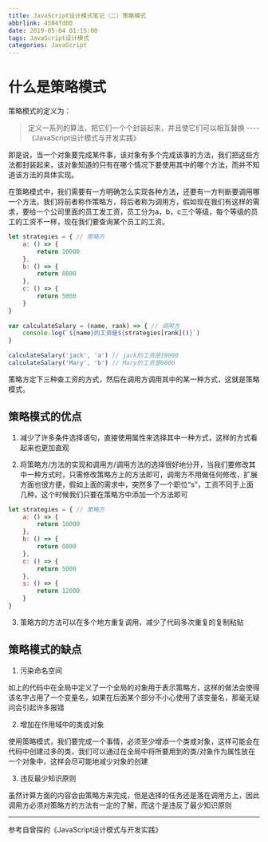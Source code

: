 ```yaml
---
title: JavaScript设计模式笔记（二）策略模式
abbrlink: 4584fd00
date: 2019-05-04 01:15:08 
tags: JavaScript设计模式
categories: JavaScript
---
```

# 什么是策略模式
策略模式的定义为：

> 定义一系列的算法，把它们一个个封装起来，并且使它们可以相互替换
> ----《JavaScript设计模式与开发实践》
<!-- more -->
即是说，当一个对象要完成某件事，该对象有多个完成该事的方法，我们把这些方法都封装起来，该对象知道的只有在哪个情况下要使用其中的哪个方法，而并不知道该方法的具体实现。

在策略模式中，我们需要有一方明确怎么实现各种方法，还要有一方判断要调用哪一个方法，我们将前者称作策略方，将后者称为调用方，假如现在我们有这样的需求，要给一个公司里面的员工发工资，员工分为a，b，c三个等级，每个等级的员工的工资不一样，现在我们要查询某个员工的工资。
```javascript
let strategies = { // 策略方
    a: () => {
        return 10000
    },
    b: () => {
        return 8000
    },
    c: () => {
        return 5000
    }
}
 
var calculateSalary = (name, rank) => { // 调用方
    console.log(`${name}的工资是${strategies[rank]()}`)
}
 
calculateSalary('jack', 'a') // jack的工资是10000
calculateSalary('Mary', 'b') // Mary的工资是8000
```
策略方定下三种查工资的方式，然后在调用方调用其中的某一种方式，这就是策略模式。

## 策略模式的优点
1. 减少了许多条件选择语句，直接使用属性来选择其中一种方式，这样的方式看起来也更加直观

2. 将策略方/方法的实现和调用方/调用方法的选择很好地分开，当我们要修改其中一种方式时，只需修改策略方上的方法即可，调用方不用做任何修改，扩展方面也很方便，假如上面的需求中，突然多了一个职位“s”，工资不同于上面几种，这个时候我们只要在策略方中添加一个方法即可
```javascript
let strategies = { // 策略方
    a: () => {
        return 10000
    },
    b: () => {
        return 8000
    },
    c: () => {
        return 5000
    },
    s: () => {
        return 12000
    }
}
```
3. 策略方的方法可以在多个地方重复调用，减少了代码多次重复的复制粘贴

## 策略模式的缺点
1. 污染命名空间

如上的代码中在全局中定义了一个全局的对象用于表示策略方，这样的做法会使得该名字占用了一个变量名，如果在后面某个部分不小心使用了该变量名，那毫无疑问会引起许多报错

2. 增加在作用域中的类或对象

使用策略模式，我们要完成一个事情，必须至少增添一个类或对象，这样可能会在代码中创建过多的类，我们可以通过在全局中将所要用到的类/对象作为属性放在一个对象中，这样会尽可能地减少对象的创建

3. 违反最少知识原则

虽然计算方面的内容会由策略方来完成，但是选择的任务还是落在调用方上，因此调用方必须对策略方的方法有一定的了解，而这个是违反了最少知识原则

---
参考自曾探的《JavaScript设计模式与开发实践》